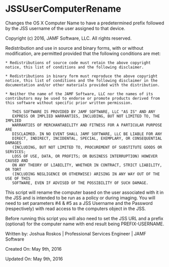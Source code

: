 # JSSUserComputerRename
Changes the OS X Computer Name to have a predetermined prefix followed by the JSS username of the user assigned to that device.


Copyright (c) 2016, JAMF Software, LLC.  All rights reserved.

Redistribution and use in source and binary forms, with or without modification, are permitted provided that the following conditions are met:

	* Redistributions of source code must retain the above copyright notice, this list of conditions and the following disclaimer.
	
	* Redistributions in binary form must reproduce the above copyright notice, this list of conditions and the following disclaimer in the documentation and/or other materials provided with the distribution.
	
	* Neither the name of the JAMF Software, LLC nor the names of its contributors may be used to endorse or promote products derived from this software without specific prior written permission.

       THIS SOFTWARE IS PROVIDED BY JAMF SOFTWARE, LLC "AS IS" AND ANY
       EXPRESS OR IMPLIED WARRANTIES, INCLUDING, BUT NOT LIMITED TO, THE IMPLIED
       WARRANTIES OF MERCHANTABILITY AND FITNESS FOR A PARTICULAR PURPOSE ARE
       DISCLAIMED. IN NO EVENT SHALL JAMF SOFTWARE, LLC BE LIABLE FOR ANY
       DIRECT, INDIRECT, INCIDENTAL, SPECIAL, EXEMPLARY, OR CONSEQUENTIAL DAMAGES
       (INCLUDING, BUT NOT LIMITED TO, PROCUREMENT OF SUBSTITUTE GOODS OR SERVICES;
       LOSS OF USE, DATA, OR PROFITS; OR BUSINESS INTERRUPTION) HOWEVER CAUSED AND
       ON ANY THEORY OF LIABILITY, WHETHER IN CONTRACT, STRICT LIABILITY, OR TORT
       (INCLUDING NEGLIGENCE OR OTHERWISE) ARISING IN ANY WAY OUT OF THE USE OF THIS
       SOFTWARE, EVEN IF ADVISED OF THE POSSIBILITY OF SUCH DAMAGE.

 
This script will rename the computer based on the user associated with it in the JSS
and is intended to be run as a policy or during imaging. You will need to set
parameters #4 & #5 as a JSS Username and the Password (respectively) with read access
to the computers object in the JSS.

Before running this script you will also need to set the JSS URL and a prefix (optional)
for the computer name with end result being PREFIX-USERNAME.

Written by: Joshua Roskos | Professional Services Engineer | JAMF Software

Created On: May 9th, 2016

Updated On: May 9th, 2016
